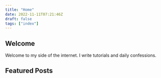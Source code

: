 ```yaml
---
title: "Home"
date: 2022-11-11T07:21:46Z
draft: false
tags: ["index"]
---
```


## Welcome
Welcome to my side of the internet.
I write tutorials and daily confessions.

## Featured Posts


